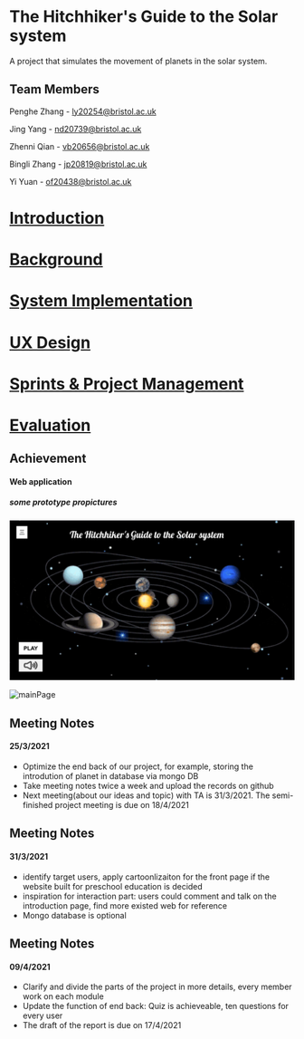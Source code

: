 # The Hitchhiker's Guide to the Solar system

A project that simulates the movement of planets in the solar system.



## Team Members

Penghe Zhang - ly20254@bristol.ac.uk

Jing Yang - nd20739@bristol.ac.uk

Zhenni Qian - vb20656@bristol.ac.uk

Bingli Zhang - jp20819@bristol.ac.uk

Yi Yuan - of20438@bristol.ac.uk



# [Introduction](./doc/Introduction.md)

# [Background](./doc/Background1.md)

# [System Implementation](./doc/SystemImplementation.md)

# [UX Design](./doc/UXdesign.md)

# [Sprints & Project Management](./doc/Workingmethod.md)

# [Evaluation](./doc/Evaluation.md)




##  Achievement

#### Web application

##### some prototype propictures

![mainPage](./doc/pictures/mainPage.png)

![mainPage](./docpictures/Mars.png)







## Meeting Notes

#### 25/3/2021 

- Optimize the end back of our project, for example, storing the introdution of planet in database via mongo DB
- Take meeting notes twice a week and upload the records on github
- Next meeting(about our ideas and topic) with TA is 31/3/2021. The semi-finished project meeting is due on 18/4/2021


## Meeting Notes

#### 31/3/2021 

- identify target users, apply cartoonlizaiton for the front page if the website built for preschool education is decided
- inspiration for interaction part: users could comment and talk on the introduction page, find more existed web for reference
- Mongo database is optional


## Meeting Notes

#### 09/4/2021 

- Clarify and divide the parts of the project in more details, every member work on each module
- Update the function of end back: Quiz is achieveable, ten questions for every user
- The draft of the report is due on 17/4/2021
